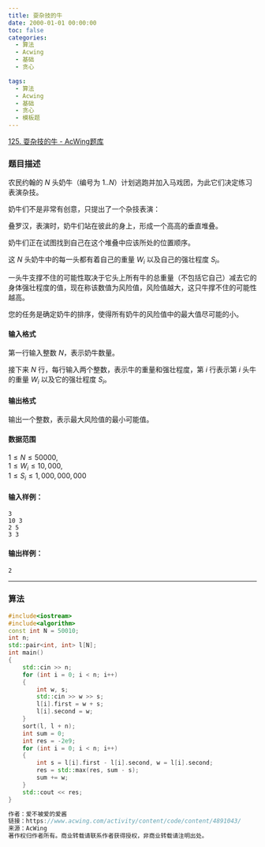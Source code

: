 ```yaml
---
title: 耍杂技的牛
date: 2000-01-01 00:00:00
toc: false
categories:
  - 算法
  - Acwing
  - 基础
  - 贪心

tags:
  - 算法
  - Acwing
  - 基础
  - 贪心
  - 模板题
---
```


[125. 耍杂技的牛 - AcWing题库](https://www.acwing.com/problem/content/127/)


### 题目描述
农民约翰的 $N$ 头奶牛（编号为 $1..N$）计划逃跑并加入马戏团，为此它们决定练习表演杂技。

奶牛们不是非常有创意，只提出了一个杂技表演：

叠罗汉，表演时，奶牛们站在彼此的身上，形成一个高高的垂直堆叠。

奶牛们正在试图找到自己在这个堆叠中应该所处的位置顺序。

这 $N$ 头奶牛中的每一头都有着自己的重量 $W_i$ 以及自己的强壮程度 $S_i$。

一头牛支撑不住的可能性取决于它头上所有牛的总重量（不包括它自己）减去它的身体强壮程度的值，现在称该数值为风险值，风险值越大，这只牛撑不住的可能性越高。

您的任务是确定奶牛的排序，使得所有奶牛的风险值中的最大值尽可能的小。

#### 输入格式

第一行输入整数 $N$，表示奶牛数量。

接下来 $N$ 行，每行输入两个整数，表示牛的重量和强壮程度，第 $i$ 行表示第 $i$ 头牛的重量 $W_i$ 以及它的强壮程度 $S_i$。

#### 输出格式

输出一个整数，表示最大风险值的最小可能值。

#### 数据范围

$1 \le N \le 50000$,  
$1 \le W_i \le 10,000$,  
$1 \le S_i \le 1,000,000,000$

#### 输入样例：

```
3
10 3
2 5
3 3
```

#### 输出样例：

```
2
```

---
### 算法
```cpp
#include<iostream>
#include<algorithm>
const int N = 50010;
int n;
std::pair<int, int> l[N];
int main()
{
    std::cin >> n;
    for (int i = 0; i < n; i++)
    {
        int w, s;
        std::cin >> w >> s;
        l[i].first = w + s;
        l[i].second = w;
    }
    sort(l, l + n);
    int sum = 0;
    int res = -2e9;
    for (int i = 0; i < n; i++)
    {
        int s = l[i].first - l[i].second, w = l[i].second;
        res = std::max(res, sum - s);
        sum += w;
    }
    std::cout << res;
}

作者：爱不被爱的爱酱
链接：https://www.acwing.com/activity/content/code/content/4891043/
来源：AcWing
著作权归作者所有。商业转载请联系作者获得授权，非商业转载请注明出处。
```

